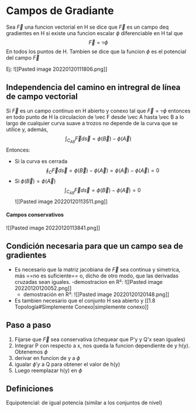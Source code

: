   # Campos de Gradiante
Sea $\vec F$ una funcion vectorial en H se dice que $\vec F$ es un campo deq gradientes en H si existe una funcion escalar $\phi$ diferenciable en H tal que
$$\vec F = \triangledown \phi$$ En todos los puntos de H. 
Tambien se dice que la funcion $\phi$ es el potencial del campo $\vec F$ 

Ej: ![[Pasted image 20220120111806.png]]

## Independencia del camino en intregral de línea de campo vectorial
Si $\vec F$ es un campo continuo en H abierto y conexo tal que $\vec F = \triangledown \phi$ entonces en todo punto de H la circulacion de \vec F desde \vec A hasta \vec B a lo largo de cualquier curva suave a trozos no depende de la curva que se utilice y, además, 
$$\int_{C_{AB}}\vec F d \vec s = \phi(\vec B)- \phi(\vec A)$$
Entonces:
- Si la curva es cerrada
$$\oint_C \vec F d\vec s = \phi(\vec B)- \phi(\vec A)=\phi(\vec A) -\phi(\vec A) = 0 $$
- Si  $\phi(\vec B)= \phi(\vec A)$
$$\int_{C_{AB}}\vec F d \vec s = \phi(\vec B)- \phi(\vec A)= 0$$
![[Pasted image 20220120113511.png]]

#### Campos conservativos
![[Pasted image 20220120113841.png]]

## Condición necesaria para que un campo sea de gradientes
- Es necesario que la matriz jacobiana de $\vec F$  sea continua y simetrica, más ==no es suficiente== o, dicho de otro modo, que las derivadas cruzadas sean iguales.
	-demostracion en R²: ![[Pasted image 20220120120052.png]]
	- demostración en R³: ![[Pasted image 20220120120148.png]]
- Es tambien necesario que el conjunto H sea abierto y [[1.8 Topología#Simplemente Conexo|simplemente conexo]] 

## Paso a paso
1. Fijarse que $\vec F$ sea conservativa (chequear que P'y y Q'x sean iguales)
2. Integrar P con respecto a x, nos queda la funcion dependiente de y h(y). Obtenemos $\phi$
3. derivar en funcion de y a $\phi$
4. igualar $\phi'y$ a Q para obtener el valor de h(y)
5. Luego reemplazar h(y) en $\phi$

## Definiciones
Equipotencial: de igual potencia (similar a los conjuntos de nivel)